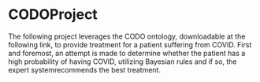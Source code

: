 # CODOProject
The following project leverages the CODO ontology, downloadable at the following link, to provide treatment for a patient suffering from COVID. First and foremost, an attempt is made to determine whether the patient has a high probability of having COVID, utilizing Bayesian rules and if so, the expert systemrecommends the best treatment.
